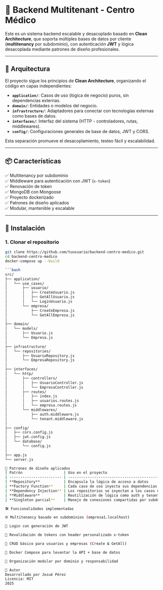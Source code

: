 # 🏥 Backend Multitenant - Centro Médico

Este es un sistema backend escalable y desacoplado basado en **Clean Architecture**, que soporta múltiples bases de datos por cliente (**multitenancy** por subdominio), con autenticación **JWT** y lógica desacoplada mediante patrones de diseño profesionales.

---

## 🧱 Arquitectura

El proyecto sigue los principios de **Clean Architecture**, organizando el código en capas independientes:

- **`application/`**: Casos de uso (lógica de negocio) puros, sin dependencias externas.
- **`domain/`**: Entidades o modelos del negocio.
- **`infrastructure/`**: Adaptadores para conectar con tecnologías externas como bases de datos.
- **`interfaces/`**: Interfaz del sistema (HTTP - controladores, rutas, middlewares).
- **`config/`**: Configuraciones generales de base de datos, JWT y CORS.

Esta separación promueve el desacoplamiento, testeo fácil y escalabilidad.

---

## 📦 Características

✅ Multitenancy por subdominio  
✅ Middleware para autenticación con JWT (`x-token`)  
✅ Renovación de token  
✅ MongoDB con Mongoose  
✅ Proyecto dockerizado  
✅ Patrones de diseño aplicados  
✅ Modular, mantenible y escalable

---

## 🚀 Instalación

### 1. Clonar el repositorio

```bash
git clone https://github.com/tuusuario/backend-centro-medico.git
cd backend-centro-medico
docker-compose up --build

```bash
src/
├── application/
│   └── use_cases/
│       ├── usuario/
│       │   ├── CreateUsuario.js
│       │   ├── GetAllUsuario.js
│       │   └── LoginUsuario.js
│       └── empresa/
│           ├── CreateEmpresa.js
│           └── GetAllEmpresa.js
│
├── domain/
│   └── models/
│       ├── Usuario.js
│       └── Empresa.js
│
├── infrastructure/
│   └── repositories/
│       ├── UsuarioRepository.js
│       └── EmpresaRepository.js
│
├── interfaces/
│   └── http/
│       ├── controllers/
│       │   ├── UsuarioController.js
│       │   └── EmpresaController.js
│       ├── routes/
│       │   ├── index.js
│       │   ├── usuarios.routes.js
│       │   └── empresa.routes.js
│       └── middlewares/
│           ├── auth.middleware.js
│           └── tenant.middleware.js
│
├── config/
│   ├── cors.config.js
│   ├── jwt.config.js
│   └── database/
│       └── config.js
│
├── app.js
└── server.js

🧠 Patrones de diseño aplicados
| Patrón                   | Uso en el proyecto                              |
| ------------------------ | ----------------------------------------------- |
| **Repository**           | Encapsula la lógica de acceso a datos           |
| **Factory Function**     | Cada caso de uso inyecta sus dependencias       |
| **Dependency Injection** | Los repositorios se inyectan a los casos de uso |
| **Middleware**           | Reutilización de lógica como auth y tenant      |
| **Singleton parcial**    | Manejo de conexiones compartidas por subdominio |

🛠 Funcionalidades implementadas

🌐 Multitenancy basado en subdominios (empresa1.localhost)

🔐 Login con generación de JWT

🔁 Revalidación de tokens con header personalizado x-token

👥 CRUD básico para usuarios y empresas (Create & GetAll)

🐳 Docker Compose para levantar la API + base de datos

🧱 Organización modular por dominio y responsabilidad

🧾 Autor
Desarrollado por Josué Pérez
Licencia: MIT
2025